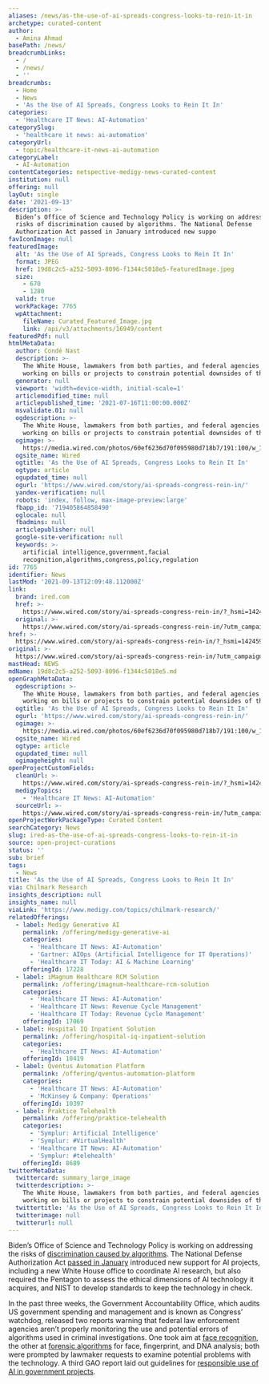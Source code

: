 ```yaml
---
aliases: /news/as-the-use-of-ai-spreads-congress-looks-to-rein-it-in
archetype: curated-content
author:
  - Amina Ahmad
basePath: /news/
breadcrumbLinks:
  - /
  - /news/
  - ''
breadcrumbs:
  - Home
  - News
  - 'As the Use of AI Spreads, Congress Looks to Rein It In'
categories:
  - 'Healthcare IT News: AI-Automation'
categorySlug:
  - 'healthcare it news: ai-automation'
categoryUrl:
  - topic/healthcare-it-news-ai-automation
categoryLabel:
  - AI-Automation
contentCategories: netspective-medigy-news-curated-content
institution: null
offering: null
layOut: single
date: '2021-09-13'
description: >-
  Biden’s Office of Science and Technology Policy is working on addressing the
  risks of discrimination caused by algorithms. The National Defense
  Authorization Act passed in January introduced new suppo
favIconImage: null
featuredImage:
  alt: 'As the Use of AI Spreads, Congress Looks to Rein It In'
  format: JPEG
  href: 19d8c2c5-a252-5093-8096-f1344c5018e5-featuredImage.jpeg
  size:
    - 670
    - 1280
  valid: true
  workPackage: 7765
  wpAttachment:
    fileName: Curated_Featured_Image.jpg
    link: /api/v3/attachments/16949/content
featuredPdf: null
htmlMetaData:
  author: Condé Nast
  description: >-
    The White House, lawmakers from both parties, and federal agencies are all
    working on bills or projects to constrain potential downsides of the tech.
  generator: null
  viewport: 'width=device-width, initial-scale=1'
  articlemodified_time: null
  articlepublished_time: '2021-07-16T11:00:00.000Z'
  msvalidate.01: null
  ogdescription: >-
    The White House, lawmakers from both parties, and federal agencies are all
    working on bills or projects to constrain potential downsides of the tech.
  ogimage: >-
    https://media.wired.com/photos/60ef6236d70f095980d718b7/191:100/w_1280,c_limit/ai-regulation-lawmakers.jpg
  ogsite_name: Wired
  ogtitle: 'As the Use of AI Spreads, Congress Looks to Rein It In'
  ogtype: article
  ogupdated_time: null
  ogurl: 'https://www.wired.com/story/ai-spreads-congress-rein-in/'
  yandex-verification: null
  robots: 'index, follow, max-image-preview:large'
  fbapp_id: '719405864858490'
  oglocale: null
  fbadmins: null
  articlepublisher: null
  google-site-verification: null
  keywords: >-
    artificial intelligence,government,facial
    recognition,algorithms,congress,policy,regulation
id: 7765
identifier: News
lastMod: '2021-09-13T12:09:48.112000Z'
link:
  brand: ired.com
  href: >-
    https://www.wired.com/story/ai-spreads-congress-rein-in/?_hsmi=142459174&_hsenc=p2ANqtz-9yaWZ9lIvgF-3b4wFD8oO8hxEM3HXmmRGP2WQ37fm_rc0yMyM8Tc3vsEBVy0h5iUWfOBH69lVkLPnJnE0dW9aH5maC34yC90WKhuB5XOnheZNTwwc&
  original: >-
    https://www.wired.com/story/ai-spreads-congress-rein-in/?utm_campaign=Virtual%20Care%20Management%20MTR&utm_medium=email&_hsmi=142459174&_hsenc=p2ANqtz-9yaWZ9lIvgF-3b4wFD8oO8hxEM3HXmmRGP2WQ37fm_rc0yMyM8Tc3vsEBVy0h5iUWfOBH69lVkLPnJnE0dW9aH5maC34yC90WKhuB5XOnheZNTwwc&utm_content=142459174&utm_source=hs_email
href: >-
  https://www.wired.com/story/ai-spreads-congress-rein-in/?_hsmi=142459174&_hsenc=p2ANqtz-9yaWZ9lIvgF-3b4wFD8oO8hxEM3HXmmRGP2WQ37fm_rc0yMyM8Tc3vsEBVy0h5iUWfOBH69lVkLPnJnE0dW9aH5maC34yC90WKhuB5XOnheZNTwwc&
original: >-
  https://www.wired.com/story/ai-spreads-congress-rein-in/?utm_campaign=Virtual%20Care%20Management%20MTR&utm_medium=email&_hsmi=142459174&_hsenc=p2ANqtz-9yaWZ9lIvgF-3b4wFD8oO8hxEM3HXmmRGP2WQ37fm_rc0yMyM8Tc3vsEBVy0h5iUWfOBH69lVkLPnJnE0dW9aH5maC34yC90WKhuB5XOnheZNTwwc&utm_content=142459174&utm_source=hs_email
mastHead: NEWS
mdName: 19d8c2c5-a252-5093-8096-f1344c5018e5.md
openGraphMetaData:
  ogdescription: >-
    The White House, lawmakers from both parties, and federal agencies are all
    working on bills or projects to constrain potential downsides of the tech.
  ogtitle: 'As the Use of AI Spreads, Congress Looks to Rein It In'
  ogurl: 'https://www.wired.com/story/ai-spreads-congress-rein-in/'
  ogimage: >-
    https://media.wired.com/photos/60ef6236d70f095980d718b7/191:100/w_1280,c_limit/ai-regulation-lawmakers.jpg
  ogsite_name: Wired
  ogtype: article
  ogupdated_time: null
  ogimageheight: null
openProjectCustomFields:
  cleanUrl: >-
    https://www.wired.com/story/ai-spreads-congress-rein-in/?_hsmi=142459174&_hsenc=p2ANqtz-9yaWZ9lIvgF-3b4wFD8oO8hxEM3HXmmRGP2WQ37fm_rc0yMyM8Tc3vsEBVy0h5iUWfOBH69lVkLPnJnE0dW9aH5maC34yC90WKhuB5XOnheZNTwwc&
  medigyTopics:
    - 'Healthcare IT News: AI-Automation'
  sourceUrl: >-
    https://www.wired.com/story/ai-spreads-congress-rein-in/?utm_campaign=Virtual%20Care%20Management%20MTR&utm_medium=email&_hsmi=142459174&_hsenc=p2ANqtz-9yaWZ9lIvgF-3b4wFD8oO8hxEM3HXmmRGP2WQ37fm_rc0yMyM8Tc3vsEBVy0h5iUWfOBH69lVkLPnJnE0dW9aH5maC34yC90WKhuB5XOnheZNTwwc&utm_content=142459174&utm_source=hs_email
openProjectWorkPackageType: Curated Content
searchCategory: News
slug: ired-as-the-use-of-ai-spreads-congress-looks-to-rein-it-in
source: open-project-curations
status: ''
sub: brief
tags:
  - News
title: 'As the Use of AI Spreads, Congress Looks to Rein It In'
via: Chilmark Research
insights_description: null
insights_name: null
viaLink: 'https://www.medigy.com/topics/chilmark-research/'
relatedOfferings:
  - label: Medigy Generative AI
    permalink: /offering/medigy-generative-ai
    categories:
      - 'Healthcare IT News: AI-Automation'
      - 'Gartner: AIOps (Artificial Intelligence for IT Operations)'
      - 'Healthcare IT Today: AI & Machine Learning'
    offeringId: 17228
  - label: iMagnum Healthcare RCM Solution
    permalink: /offering/imagnum-healthcare-rcm-solution
    categories:
      - 'Healthcare IT News: AI-Automation'
      - 'Healthcare IT News: Revenue Cycle Management'
      - 'Healthcare IT Today: Revenue Cycle Management'
    offeringId: 17069
  - label: Hospital IQ Inpatient Solution
    permalink: /offering/hospital-iq-inpatient-solution
    categories:
      - 'Healthcare IT News: AI-Automation'
    offeringId: 10419
  - label: Qventus Automation Platform
    permalink: /offering/qventus-automation-platform
    categories:
      - 'Healthcare IT News: AI-Automation'
      - 'McKinsey & Company: Operations'
    offeringId: 10397
  - label: Praktice Telehealth
    permalink: /offering/praktice-telehealth
    categories:
      - 'Symplur: Artificial Intelligence'
      - 'Symplur: #VirtualHealth'
      - 'Healthcare IT News: AI-Automation'
      - 'Symplur: #telehealth'
    offeringId: 8689
twitterMetaData:
  twittercard: summary_large_image
  twitterdescription: >-
    The White House, lawmakers from both parties, and federal agencies are all
    working on bills or projects to constrain potential downsides of the tech.
  twittertitle: 'As the Use of AI Spreads, Congress Looks to Rein It In'
  twitterimage: null
  twitterurl: null
---
```

<p>Biden’s Office of Science and Technology Policy is working on addressing the risks of <a href="https://www.wired.com/story/alondra-nelson-make-science-tech-more-just/">discrimination caused by algorithms</a>. The National Defense Authorization Act <a href="https://hai.stanford.edu/policy/policy-resources/summary-ai-provisions-national-defense-authorization-act-2021">passed in January</a> introduced new support for AI projects, including a new White House office to coordinate AI research, but also required the Pentagon to assess the ethical dimensions of AI technology it acquires, and NIST to develop standards to keep the technology in check.</p><p>In the past three weeks, the Government Accountability Office, which audits US government spending and management and is known as Congress’ watchdog, released two reports warning that federal law enforcement agencies aren’t properly monitoring the use and potential errors of algorithms used in criminal investigations. One took aim at <a href="https://www.gao.gov/products/gao-21-518">face recognition</a>, the other at <a href="https://www.gao.gov/products/gao-21-435sp">forensic algorithms</a> for face, fingerprint, and DNA analysis; both were prompted by lawmaker requests to examine potential problems with the technology. A third GAO report laid out guidelines for <a href="https://www.gao.gov/products/gao-21-519sp">responsible use of AI in government projects</a>.</p>